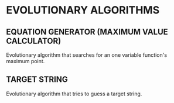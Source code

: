 # EVOLUTIONARY ALGORITHMS

## EQUATION GENERATOR (MAXIMUM VALUE CALCULATOR)
  Evolutionary algorithm that searches for an one variable function's maximum point.

## TARGET STRING
  Evolutionary algorithm that tries to guess a target string.
